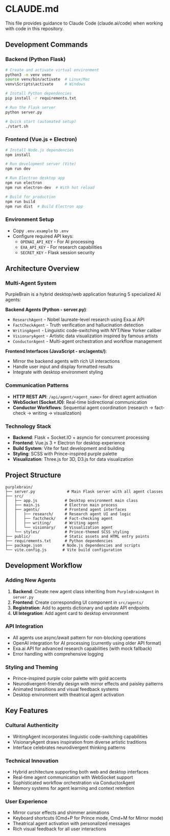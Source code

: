 # CLAUDE.md

This file provides guidance to Claude Code (claude.ai/code) when working with code in this repository.

## Development Commands

### Backend (Python Flask)
```bash
# Create and activate virtual environment
python3 -m venv venv
source venv/bin/activate  # Linux/Mac
venv\Scripts\activate     # Windows

# Install Python dependencies
pip install -r requirements.txt

# Run the Flask server
python server.py

# Quick start (automated setup)
./start.sh
```

### Frontend (Vue.js + Electron)
```bash
# Install Node.js dependencies
npm install

# Run development server (Vite)
npm run dev

# Run Electron desktop app
npm run electron
npm run electron-dev  # With hot reload

# Build for production
npm run build
npm run dist  # Build Electron app
```

### Environment Setup
- Copy `.env.example` to `.env`
- Configure required API keys:
  - `OPENAI_API_KEY` - For AI processing
  - `EXA_API_KEY` - For research capabilities
  - `SECRET_KEY` - Flask session security

## Architecture Overview

### Multi-Agent System
PurpleBrain is a hybrid desktop/web application featuring 5 specialized AI agents:

**Backend Agents (Python - server.py)**:
- `ResearchAgent` - Nobel laureate-level research using Exa.ai API
- `FactCheckAgent` - Truth verification and hallucination detection
- `WritingAgent` - Linguistic code-switching with NYT/New Yorker caliber
- `VisionaryAgent` - Artistic data visualization inspired by famous artists
- `ConductorAgent` - Multi-agent orchestration and workflow management

**Frontend Interfaces (JavaScript - src/agents/)**:
- Mirror the backend agents with rich UI interactions
- Handle user input and display formatted results
- Integrate with desktop environment styling

### Communication Patterns
- **HTTP REST API**: `/api/agent/<agent_name>` for direct agent activation
- **WebSocket (Socket.IO)**: Real-time bidirectional communication
- **Conductor Workflows**: Sequential agent coordination (research → fact-check → writing → visualization)

### Technology Stack
- **Backend**: Flask + Socket.IO + asyncio for concurrent processing
- **Frontend**: Vue.js 3 + Electron for desktop experience
- **Build System**: Vite for fast development and building
- **Styling**: SCSS with Prince-inspired purple palette
- **Visualization**: Three.js for 3D, D3.js for data visualization

## Project Structure

```
purplebrain/
├── server.py              # Main Flask server with all agent classes
├── src/
│   ├── app.js            # Desktop environment main class
│   ├── main.js           # Electron main process
│   ├── agents/           # Frontend agent interfaces
│   │   ├── research/     # Research agent UI and logic
│   │   ├── factcheck/    # Fact-checking agent
│   │   ├── writing/      # Writing agent
│   │   └── visionary/    # Visualization agent
│   └── styles/           # Prince-themed SCSS styling
├── public/               # Static assets and HTML entry points
├── requirements.txt      # Python dependencies
├── package.json         # Node.js dependencies and scripts
└── vite.config.js       # Vite build configuration
```

## Development Workflow

### Adding New Agents
1. **Backend**: Create new agent class inheriting from `PurpleBrainAgent` in `server.py`
2. **Frontend**: Create corresponding UI component in `src/agents/`
3. **Registration**: Add to agents dictionary and update API endpoints
4. **UI Integration**: Add agent card to desktop environment

### API Integration
- All agents use async/await pattern for non-blocking operations
- OpenAI integration for AI processing (currently using older API format)
- Exa.ai API for advanced research capabilities (with mock fallback)
- Error handling with comprehensive logging

### Styling and Theming
- Prince-inspired purple color palette with gold accents
- Neurodivergent-friendly design with mirror effects and paisley patterns
- Animated transitions and visual feedback systems
- Desktop environment with theatrical agent activation

## Key Features

### Cultural Authenticity
- WritingAgent incorporates linguistic code-switching capabilities
- VisionaryAgent draws inspiration from diverse artistic traditions
- Interface celebrates neurodivergent thinking patterns

### Technical Innovation
- Hybrid architecture supporting both web and desktop interfaces
- Real-time agent communication with WebSocket support
- Sophisticated workflow orchestration via ConductorAgent
- Memory systems for agent learning and context retention

### User Experience
- Mirror cursor effects and shimmer animations
- Keyboard shortcuts (Cmd+P for Prince mode, Cmd+M for Mirror mode)
- Theatrical agent activation with personalized messages
- Rich visual feedback for all user interactions